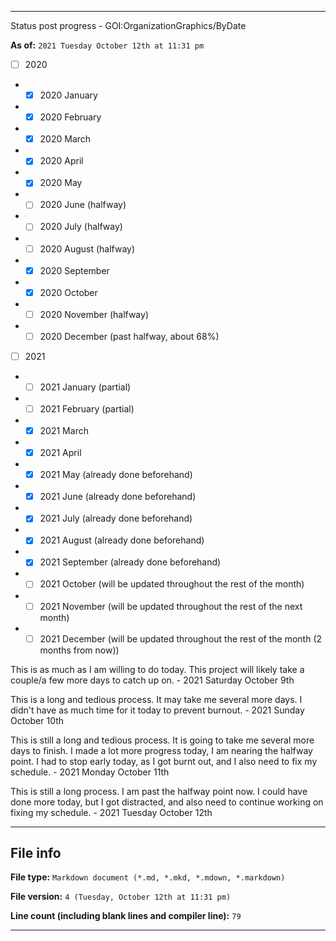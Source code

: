 
***

Status post progress - GOI:OrganizationGraphics/ByDate

**As of:** `2021 Tuesday October 12th at 11:31 pm`

- [ ] 2020

- - [x] 2020 January

- - [x] 2020 February

- - [x] 2020 March

- - [x] 2020 April

- - [x] 2020 May

- - [ ] 2020 June (halfway)

- - [ ] 2020 July (halfway)

- - [ ] 2020 August (halfway)

- - [x] 2020 September

- - [x] 2020 October

- - [ ] 2020 November (halfway)

- - [ ] 2020 December (past halfway, about 68%)

- [ ] 2021

- - [ ] 2021 January (partial)

- - [ ] 2021 February (partial)

- - [x] 2021 March

- - [x] 2021 April

- - [x] 2021 May (already done beforehand)

- - [x] 2021 June (already done beforehand)

- - [x] 2021 July (already done beforehand)

- - [x] 2021 August (already done beforehand)

- - [x] 2021 September (already done beforehand)

- - [ ] 2021 October (will be updated throughout the rest of the month)

- - [ ] 2021 November (will be updated throughout the rest of the next month)

- - [ ] 2021 December (will be updated throughout the rest of the month (2 months from now))

This is as much as I am willing to do today. This project will likely take a couple/a few more days to catch up on. - 2021 Saturday October 9th

This is a long and tedious process. It may take me several more days. I didn't have as much time for it today to prevent burnout. - 2021 Sunday October 10th

This is still a long and tedious process. It is going to take me several more days to finish. I made a lot more progress today, I am nearing the halfway point. I had to stop early today, as I got burnt out, and I also need to fix my schedule. - 2021 Monday October 11th

This is still a long process. I am past the halfway point now. I could have done more today, but I got distracted, and also need to continue working on fixing my schedule. - 2021 Tuesday October 12th

***

## File info

**File type:** `Markdown document (*.md, *.mkd, *.mdown, *.markdown)`

**File version:** `4 (Tuesday, October 12th at 11:31 pm)`

**Line count (including blank lines and compiler line):** `79`

***
